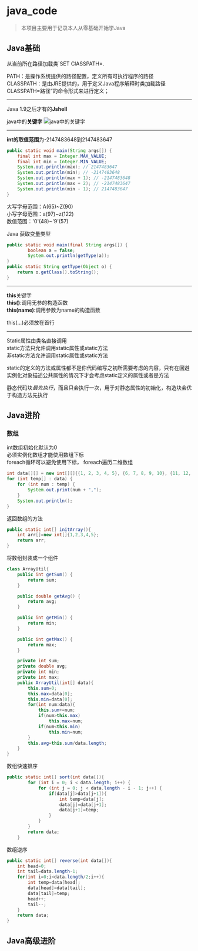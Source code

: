 # java_code

> 本项目主要用于记录本人从零基础开始学Java


## Java基础

从当前所在路径加载类`SET ClASSPATH=.

PATH：是操作系统提供的路径配置，定义所有可执行程序的路径  
CLASSPATH：是由JRE提供的，用于定义Java程序解释时类加载路径CLASSPATH=路径”的命令形式来进行定义；

---
Java 1.9之后才有的**Jshell**

java中的**关键字**
![java中的关键字](https://upload-images.jianshu.io/upload_images/18780226-4f8b31bf3376649e.png?imageMogr2/auto-orient/strip%7CimageView2/2/w/1240)


---
**int的取值范围**为-2147483648到2147483647

```java
public static void main(String args[]) {
    final int max = Integer.MAX_VALUE;
    final int min = Integer.MIN_VALUE;
    System.out.println(max); // 2147483647
    System.out.println(min); // -2147483648
    System.out.println(max + 1); // -2147483648
    System.out.println(max + 2); // -2147483647
    System.out.println(min - 1); // 2147483647
}
```

大写字母范围：A(65)~Z(90)  
小写字母范围：a(97)~z(122)  
数值范围：'0'(48)~'9'(57)  

Java 获取变量类型
```java
public static void main(final String args[]) {
		boolean a = false;
		System.out.println(getType(a));
}
public static String getType(Object o) {
	return o.getClass().toString();
}
```
---
**this**关键字  
**this()**:调用无参的构造函数  
**this(name)**:调用参数为name的构造函数  


this(...)必须放在首行  


---
Static属性由类名直接调用  
static方法只允许调用static属性或static方法  
非static方法允许调用static属性或static方法

static的定义的方法或属性都不是你代码编写之初所需要考虑的内容，只有在回避实例化对象描述公共属性的情况下才会考虑static定义的属性或者是方法

静态代码块*最先执行*，而且只会执行一次，用于对静态属性的初始化，构造块会优于构造方法先执行

 
## Java进阶
### 数组
int数组初始化默认为0  
必须实例化数组才能使用数组下标  
foreach循环可以避免使用下标，
foreach遍历二维数组
```java
int data[][] = new int[][]{{1, 2, 3, 4, 5}, {6, 7, 8, 9, 10}, {11, 12, 13, 14, 15}};
for (int temp[] : data) {
    for (int num : temp) {
        System.out.print(num + ",");
    }
    System.out.println();
}
```
返回数组的方法  
```java
public static int[] initArray(){
    int arr[]=new int[]{1,2,3,4,5};
    return arr;
}
```
将数组封装成一个组件  
```java
class ArrayUtil{
    public int getSum() {
        return sum;
    }

    public double getAvg() {
        return avg;
    }

    public int getMin() {
        return min;
    }

    public int getMax() {
        return max;
    }

    private int sum;
    private double avg;
    private int min;
    private int max;
    public ArrayUtil(int[] data){
        this.sum=0;
        this.max=data[0];
        this.min=data[0];
        for(int num:data){
            this.sum+=num;
            if(num>this.max)
                this.max=num;
            if(num<this.min)
                this.min=num;
        }
        this.avg=this.sum/data.length;
    }
}
```

数组快速排序  
```java
public static int[] sort(int data[]){
        for (int i = 0; i < data.length; i++) {
            for (int j = 0; j < data.length - i - 1; j++) {
                if(data[j]>data[j+1]){
                    int temp=data[j];
                    data[j]=data[j+1];
                    data[j+1]=temp;
                }
            }
        }
        return data;
    }
```
数组逆序
````java
public static int[] reverse(int data[]){
    int head=0;
    int tail=data.length-1;
    for(int i=0;i<data.length/2;i++){
        int temp=data[head];
        data[head]=data[tail];
        data[tail]=temp;
        head++;
        tail--;
    }
    return data;
}
````

## Java高级进阶
